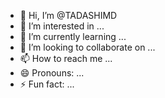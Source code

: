 - 👋 Hi, I’m @TADASHIMD
- 👀 I’m interested in ...
- 🌱 I’m currently learning ...
- 💞️ I’m looking to collaborate on ...
- 📫 How to reach me ...
- 😄 Pronouns: ...
- ⚡ Fun fact: ...

<!---
TADASHIMD/TADASHIMD is a ✨ special ✨ repository because its `README.md` (this file) appears on your GitHub profile.
You can click the Preview link to take a look at your changes.
--->
